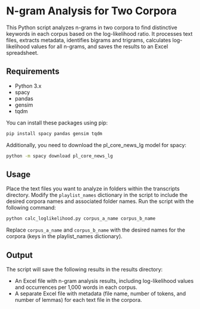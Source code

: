 # N-gram Analysis for Two Corpora

This Python script analyzes n-grams in two corpora to find distinctive keywords in each corpus based on the log-likelihood ratio. It processes text files, extracts metadata, identifies bigrams and trigrams, calculates log-likelihood values for all n-grams, and saves the results to an Excel spreadsheet.

## Requirements

- Python 3.x
- spacy
- pandas
- gensim
- tqdm

You can install these packages using pip:

```sh
pip install spacy pandas gensim tqdm
```

Additionally, you need to download the pl_core_news_lg model for spacy:

```sh
python -m spacy download pl_core_news_lg
```

## Usage
Place the text files you want to analyze in folders within the transcripts directory. Modify the `playlist_names` dictionary in the script to include the desired corpora names and associated folder names.
Run the script with the following command:

```sh
python calc_loglikelihood.py corpus_a_name corpus_b_name
```

Replace `corpus_a_name` and `corpus_b_name` with the desired names for the corpora (keys in the playlist_names dictionary).

## Output
The script will save the following results in the results directory:

- An Excel file with n-gram analysis results, including log-likelihood values and occurrences per 1,000 words in each corpus.
- A separate Excel file with metadata (file name, number of tokens, and number of lemmas) for each text file in the corpora.